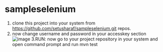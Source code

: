 # sampleselenium
1. clone this project into your system from https://github.com/setusharaf/sampleselenium.git repos.
2. now change username and password in your accesskey section
![image](https://user-images.githubusercontent.com/118762319/203307275-597bd3d5-d4bb-4230-b3dc-c815bf24dadb.png)
3.RUN: now go to your project repository in your system and open command prompt and run mvn test
